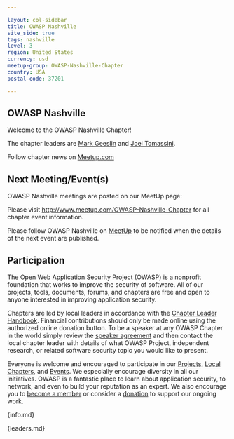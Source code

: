 ```yaml
---

layout: col-sidebar
title: OWASP Nashville
site_side: true
tags: nashville
level: 3
region: United States
currency: usd
meetup-group: OWASP-Nashville-Chapter
country: USA
postal-code: 37201

---
```


OWASP Nashville
---------------
Welcome to the OWASP Nashville Chapter!

The chapter leaders are <a href="mailto:mark.geeslin@owasp.org">Mark Geeslin</a> and <a href="mailto:joel.tomassini@owasp.org">Joel Tomassini</a>.

Follow chapter news on [Meetup.com](https://meetup.com/OWASP-Nashville-Chapter)

Next Meeting/Event(s)
---------------------
OWASP Nashville meetings are posted on our MeetUp page:

Please visit <a href="http://www.meetup.com/OWASP-Nashville-Chapter">http://www.meetup.com/OWASP-Nashville-Chapter</a> for all chapter event information.

Please follow OWASP Nashville on <a href="https://meetup.com/OWASP-Nashville-Chapter">MeetUp</a> to be notified when the details of the next event are published.

Participation
-------------
The Open Web Application Security Project (OWASP) is a nonprofit foundation that works to improve the security of software. All of our projects, tools, documents, forums, and chapters are free and open to anyone interested in improving application security. 

Chapters are led by local leaders in accordance with the [Chapter Leader Handbook](/www-policy/rules-of-procedure/chapter-handbook). Financial contributions should only be made online using the authorized online donation button. To be a speaker at any OWASP Chapter in the world simply review the [speaker agreement](/www-policy/speaker-agreement) and then contact the local chapter leader with details of what OWASP Project, independent research, or related software security topic you would like to present.

Everyone is welcome and encouraged to participate in our [Projects](/projects), [Local Chapters](/chapters), and [Events](/events). We especially encourage diversity in all our initiatives. OWASP is a fantastic place to learn about application security, to network, and even to build your reputation as an expert. We also encourage you to [become a member](/membership) or consider a [donation](/donate) to support our ongoing work.

{info.md}

{leaders.md}
